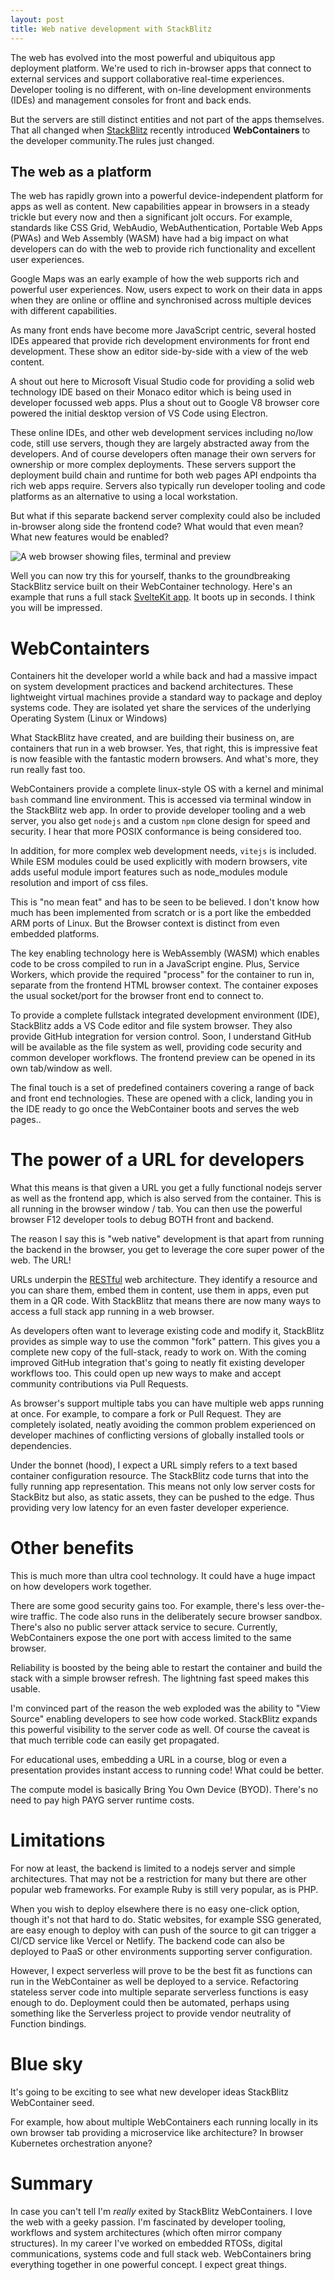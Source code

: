 ```yaml
---
layout: post
title: Web native development with StackBlitz
---
```


<div class="message"><p>The web has evolved into the most powerful and ubiquitous app deployment platform. We're used to rich in-browser apps that connect to external services and support collaborative real-time experiences. Developer tooling is no different, with on-line development environments (IDEs) and management consoles for front and back ends.</p>

<p>But the servers are still distinct entities and not part of the apps themselves. That all changed when <a href="https://stackblitz.com/">StackBlitz</a> recently introduced <strong>WebContainers</strong> to the developer community.The rules just changed.</p></div>

## The web as a platform

The web has rapidly grown into a powerful device-independent platform for apps as well as content. New capabilities appear in browsers in a steady trickle but every now and then a significant jolt occurs. For example, standards like CSS Grid, WebAudio, WebAuthentication, Portable Web Apps (PWAs) and Web Assembly (WASM) have had a big impact on what developers can do with the web to provide rich functionality and excellent user experiences.

Google Maps was an early example of how the web supports rich and powerful user experiences. Now, users expect to work on their data in apps when they are online or offline and synchronised across multiple devices with different capabilities.

As many front ends have become more JavaScript centric, several hosted IDEs appeared that provide rich development environments for front end development. These show an editor side-by-side with a view of the web content.

A shout out here to Microsoft Visual Studio code for providing a solid web technology IDE based on their Monaco editor which is being used in developer focussed web apps. Plus a shout out to Google V8 browser core powered the initial desktop version of VS Code using Electron.

These online IDEs, and other web development services including no/low code, still use servers, though they are largely abstracted away from the developers. And of course developers often manage their own servers for ownership or more complex deployments. These servers support the deployment build chain and runtime for both web pages API endpoints tha rich web apps require. Servers also typically run developer tooling and code platforms as an alternative to using a local workstation.

But what if this separate backend server complexity could also be included in-browser along side the frontend code? What would that even mean? What new features would be enabled?

![A web browser showing files, terminal and preview](/public/stackblitz.png "A full stack app running in a web browser - spot the terminal")

Well you can now try this for yourself, thanks to the groundbreaking StackBlitz service built on their WebContainer technology. Here's an example that runs a full stack [SvelteKit app](https://stackblitz.com/edit/sveltejs-kit-template-default-cemscb?terminal=dev). It boots up in seconds. I think you will be impressed.

# WebContainters

Containers hit the developer world a while back and had a massive impact on system development practices and backend architectures. These lightweight virtual machines provide a standard way to package and deploy systems code. They are isolated yet share the services of the underlying Operating System (Linux or Windows)

What StackBlitz have created, and are building their business on, are containers that run in a web browser. Yes, that right, this is impressive feat is now feasible with the fantastic modern browsers. And what's more, they run really fast too.

WebContainers provide a complete linux-style OS with a kernel and minimal `bash` command line environment. This is accessed via terminal window in the StackBlitz web app. In order to provide developer tooling and a web server, you also get `nodejs` and a custom `npm` clone design for speed and security. I hear that more POSIX conformance is being considered too.

In addition, for more complex web development needs, `vitejs` is included. While ESM modules could be used explicitly with modern browsers, vite adds useful module import features such as node_modules module resolution and import of css files.

This is "no mean feat" and has to be seen to be believed. I don't know how much has been implemented from scratch or is a port like the embedded ARM ports of Linux. But the Browser context is distinct from even embedded platforms.

The key enabling technology here is WebAssembly (WASM) which enables code to be cross compiled to run in a JavaScript engine. Plus, Service Workers, which provide the required "process" for the container to run in, separate from the frontend HTML browser context. The container exposes the usual socket/port for the browser front end to connect to.

To provide a complete fullstack integrated development environment (IDE), StackBlitz adds a VS Code editor and file system browser. They also provide GitHub integration for version control. Soon, I understand GitHub will be available as the file system as well, providing code security and common developer workflows. The frontend preview can be opened in its own tab/window as well.

The final touch is a set of predefined containers covering a range of back and front end technologies. These are opened with a click, landing you in the IDE ready to go once the WebContainer boots and serves the web pages..
# The power of a URL for developers

What this means is that given a URL you get a fully functional nodejs server as well as the frontend app, which is also served from the container. This is all running in the browser window / tab. You can then use the powerful browser F12 developer tools to debug BOTH front and backend.

The reason I say this is "web native" development is that apart from running the backend in the browser, you get to leverage the core super power of the web. The URL!

URLs underpin the [RESTful](https://en.wikipedia.org/wiki/Representational_state_transfer) web architecture. They identify a resource and you can share them, embed them in content, use them in apps, even put them in a QR code. With StackBlitz that means there are now many ways to access a full stack app running in a web browser.

As developers often want to leverage existing code and modify it, StackBlitz provides as simple way to use the common "fork" pattern. This gives you a complete new copy of the full-stack, ready to work on. With the coming improved GitHub integration that's going to neatly fit existing developer workflows too. This could open up new ways to make and accept community contributions via Pull Requests.

As browser's support multiple tabs you can have multiple web apps running at once. For example, to compare a fork or Pull Request. They are completely isolated, neatly avoiding the common problem experienced on developer machines of conflicting versions of globally installed tools or dependencies.

Under the bonnet (hood), I expect a URL simply refers to a text based container configuration resource. The StackBlitz code turns that into the fully running app representation. This means not only low server costs for StackBitz but also, as static assets, they can be pushed to the edge. Thus providing very low latency for an even faster developer experience.

# Other benefits

This is much more than ultra cool technology. It could have a huge impact on how developers work together.

There are some good security gains too. For example, there's less over-the-wire traffic. The code also runs in the deliberately secure browser sandbox. There's also no public server attack service to secure. Currently, WebContainers expose the one port with access limited to the same browser.

Reliability is boosted by the being able to restart the container and build the stack with a simple browser refresh. The lightning fast speed makes this usable.

I'm convinced part of the reason the web exploded was the ability to "View Source" enabling developers to see how code worked. StackBlitz expands this powerful visibility to the server code as well. Of course the caveat is that much terrible code can easily get propagated.

For educational uses, embedding a URL in a course, blog or even a presentation provides instant access to running code! What could be better.

The compute model is basically Bring You Own Device (BYOD). There's no need to pay high PAYG server runtime costs.

# Limitations

For now at least, the backend is limited to a nodejs server and simple architectures. That may not be a restriction for many but there are other popular web frameworks. For example Ruby is still very popular, as is PHP.

When you wish to deploy elsewhere there is no easy one-click option, though it's not that hard to do. Static websites, for example SSG generated, are easy enough to deploy with can push of the source to git can trigger a CI/CD service like Vercel or Netlify. The backend code can also be deployed to PaaS or other environments supporting server configuration.

However, I expect serverless will prove to be the best fit as functions can run in the WebContainer as well be deployed to a service. Refactoring stateless server code into multiple separate serverless functions is easy enough to do. Deployment could then be automated, perhaps using something like the Serverless project to provide vendor neutrality of Function bindings.

# Blue sky

It's going to be exciting to see what new developer ideas StackBlitz WebContainer seed.

For example, how about multiple WebContainers each running locally in its own browser tab providing a microservice like architecture? In browser Kubernetes orchestration anyone?

# Summary

In case you can't tell I'm *really* exited by StackBlitz WebContainers. I love the web with a geeky passion. I'm fascinated by developer tooling, workflows and system architectures (which often mirror company structures). In my career I've worked on embedded RTOSs, digital communications, systems code and full stack web. WebContainers bring everything together in one powerful concept. I expect great things.

